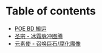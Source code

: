 # Table of contents

* [POE BD 搬运](README.md)
* [圣宗 - 冰霜脉冲图腾](sheng-zong-bing-shuang-mai-chong-tu-teng.md)
* [元素使 - 召唤巨石/腐化魔像](yuan-su-shi-zhao-huan-ju-shi-fu-hua-mo-xiang.md)

